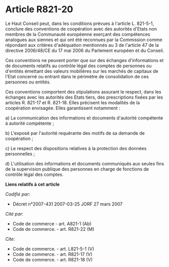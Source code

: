 # Article R821-20

Le Haut Conseil peut, dans les conditions prévues à l'article L. 821-5-1, conclure des conventions de coopération avec des
autorités d'Etats non membres de la Communauté européenne exerçant des compétences analogues aux siennes et qui ont été
reconnues par la Commission comme répondant aux critères d'adéquation mentionnés au 3 de l'article 47 de la directive
2006/48/CE du 17 mai 2006 du Parlement européen et du Conseil.

Ces conventions ne peuvent porter que sur des échanges d'informations et de documents relatifs au contrôle légal des comptes
de personnes ou d'entités émettant des valeurs mobilières sur les marchés de capitaux de l'Etat concerné ou entrant dans le
périmètre de consolidation de ces personnes ou entités.

Ces conventions comportent des stipulations assurant le respect, dans les échanges avec les autorités des Etats tiers, des
prescriptions fixées par les articles R. 821-17 et R. 821-18. Elles précisent les modalités de la coopération envisagée.
Elles garantissent notamment :

a) La communication des informations et documents d'autorité compétente à autorité compétente ;

b) L'exposé par l'autorité requérante des motifs de sa demande de coopération ;

c) Le respect des dispositions relatives à la protection des données personnelles ;

d) L'utilisation des informations et documents communiqués aux seules fins de la supervision publique des personnes en charge
de fonctions de contrôle légal des comptes.

**Liens relatifs à cet article**

_Codifié par_:

  - Décret n°2007-431 2007-03-25 JORF 27 mars 2007

_Cité par_:

  - Code de commerce - art. A821-1 (Ab)
  - Code de commerce. - art. R821-22 (M)

_Cite_:

  - Code de commerce. - art. L821-5-1 (V)
  - Code de commerce. - art. R821-17 (V)
  - Code de commerce. - art. R821-18 (V)
